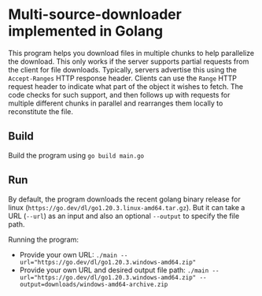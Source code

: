 # Multi-source-downloader implemented in Golang

This program helps you download files in multiple chunks to help parallelize the download. This only works if the server supports partial requests from the client for file downloads. Typically, servers advertise this using the `Accept-Ranges` HTTP response header. Clients can use the `Range` HTTP request header to indicate what part of the object it wishes to fetch.
The code checks for such support, and then follows up with requests for multiple different chunks in parallel and rearranges them locally to reconstitute the file.

## Build
Build the program using `go build main.go`

## Run 
By default, the program downloads the recent golang binary release for linux (`https://go.dev/dl/go1.20.3.linux-amd64.tar.gz`).
But it can take a URL (`--url`) as an input and also an optional `--output` to specify the file path.


Running the program:
- Provide your own URL: `./main --url="https://go.dev/dl/go1.20.3.windows-amd64.zip"`
- Provide your own URL and desired output file path: `./main --url="https://go.dev/dl/go1.20.3.windows-amd64.zip" --output=downloads/windows-amd64-archive.zip`
